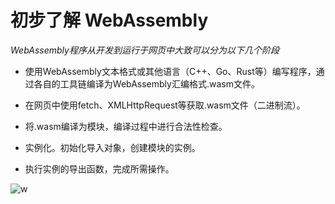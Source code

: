 # 初步了解 WebAssembly

*WebAssembly程序从开发到运行于网页中大致可以分为以下几个阶段*

- 使用WebAssembly文本格式或其他语言（C++、Go、Rust等）编写程序，通过各自的工具链编译为WebAssembly汇编格式.wasm文件。  

- 在网页中使用fetch、XMLHttpRequest等获取.wasm文件（二进制流）。  

- 将.wasm编译为模块，编译过程中进行合法性检查。  

- 实例化。初始化导入对象，创建模块的实例。  

- 执行实例的导出函数，完成所需操作。  

![w](https://www.epubit.com/upload/write/App_Data/1812/1812c8b5a86e7fa11f83-Original-image3.png)
